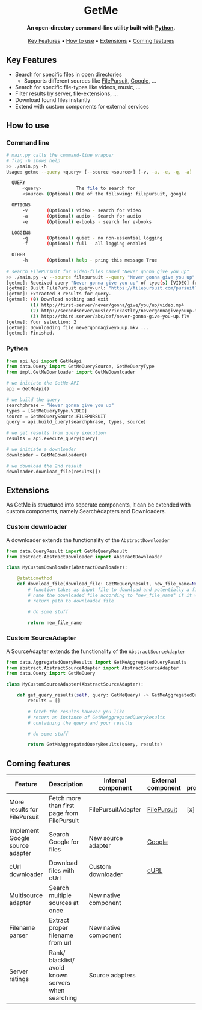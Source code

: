 
<h1 align="center">
  GetMe
  <br>
</h1>

<h4 align="center">An open-directory command-line utility built with <a href="http://electron.atom.io" target="_blank">Python</a>.</h4>

<p align="center">
  <a href="#key-features">Key Features</a> •
  <a href="#how-to-use">How to use</a> •
  <a href="#extensions">Extensions</a> •
  <a href="#coming-features">Coming features</a>
</p>

## Key Features

* Search for specific files in open directories
  - Supports different sources like [FilePursuit](https://filepursuit.com/), [Google](https://www.google.com/), ...
* Search for specific file-types like videos, music, ...
* Filter results by server, file-extensions, ...
* Download found files instantly
* Extend with custom components for external services


## How to use
### Command line
```bash
# main.py calls the command-line wrapper
# flag -h shows help
>> ./main.py -h
Usage: getme --query <query> [--source <source>] [-v, -a, -e, -q, -a]

  QUERY
      <query>             The file to search for
      <source> (Optional) One of the following: filepursuit, google

  OPTIONS
      -v       (Optional) video - search for video
      -a       (Optional) audio - Search for audio
      -e       (Optional) e-books - search for e-books

  LOGGING
      -q       (Optional) quiet - no non-essential logging
      -f       (Optional) full - all logging enabled

  OTHER
      -h       (Optional) help - pring this message True
      
# search FilePursuit for video-files named "Never gonna give you up"
>> ./main.py -v --source filepursuit --query "Never gonna give you up"
[getme]: Received query "Never gonna give you up" of type(s) [VIDEO] for source FILEPURSUIT.
[getme]: Built FilePursuit query-url: "https://filepursuit.com/pursuit?q=Never+gonna+give+you+up&type=video ".
[getme]: Extracted 3 results for query.
[getme]: (0) Download nothing and exit
         (1) http://first-server/never/gonna/give/you/up/video.mp4
         (2) http://secondserver/music/rickastley/nevergonnagiveyouup.mkv
         (3) http://third.server/abc/def/never-gonna-give-you-up.flv
[getme]: Your selection: 2
[getme]: Downloading file nevergonnagiveyouup.mkv ...
[getme]: Finished.
```

### Python
```py
from api.Api import GetMeApi
from data.Query import GetMeQuerySource, GetMeQueryType
from impl.GetMeDownloader import GetMeDownloader

# we initiate the GetMe-API
api = GetMeApi()

# we build the query
searchphrase = "Never gonna give you up"
types = [GetMeQueryType.VIDEO]
source = GetMeQuerySource.FILEPURSUIT
query = api.build_query(searchphrase, types, source)

# we get results from query execution
results = api.execute_query(query)

# we initiate a downloader
downloader = GetMeDownloader()

# we download the 2nd result
downloader.download_file(results[])
```

## Extensions
As GetMe is structured into seperate components, it can be extended with custom components, namely SearchAdapters and Downloaders.

### Custom downloader
A downloader extends the functionality of the `AbstractDownloader`
```py
from data.QueryResult import GetMeQueryResult
from abstract.AbstractDownloader import AbstractDownloader

class MyCustomDownloader(AbstractDownloader):

    @staticmethod
    def download_file(download_file: GetMeQueryResult, new_file_name=None) -> str:
        # function takes as input file to download and potentially a filename
        # name the downloaded file according to "new_file_name" if it was provided
        # return path to downloaded file

        # do some stuff

        return new_file_name
```

### Custom SourceAdapter
A SourceAdapter extends the functionality of the `AbstractSourceAdapter`
```py
from data.AggregatedQueryResults import GetMeAggregatedQueryResults
from abstract.AbstractSourceAdapter import AbstractSourceAdapter
from data.Query import GetMeQuery

class MyCustomSourceAdapter(AbstractSourceAdapter):

    def get_query_results(self, query: GetMeQuery) -> GetMeAggregatedQueryResults:
        results = []

        # fetch the results however you like
        # return an instance of GetMeAggregatedQueryResults
        # containing the query and your results

        # do some stuff

        return GetMeAggregatedQueryResults(query, results)

```

## Coming features

| Feature | Description | Internal component | External component | In progress |
|- | - | - | - | - |
| More results for FilePursuit| Fetch more than first page from FilePursuit | FilePursuitAdapter | [FilePursuit](https://filepursuit.com/) | [x] |
| Implement Google source adapter | Search Google for files | New source adapter  | [Google](https://www.google.com/) |
| cUrl downloader | Download files with cUrl | Custom downloader | [cURL](https://curl.se/) |
| Multisource adapter | Search multiple sources at once | New native component |
| Filename parser | Extract proper filename from url | New native component |
| Server ratings | Rank/ blacklist/ avoid known servers when searching | Source adapters |